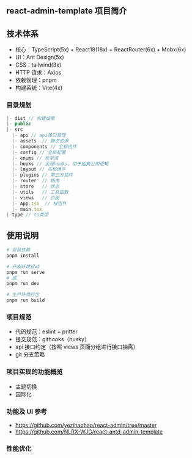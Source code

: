 ## react-admin-template 项目简介

## 技术体系

- 核心：TypeScript(5x) + React18(18x) + ReactRouter(6x) + Mobx(6x)
- UI：Ant Design(5x)
- CSS：tailwind(3x)
- HTTP 请求：Axios
- 依赖管理：pnpm
- 构建系统：Vite(4x)

### 目录规划

```js
|- dist // 构建成果
|- public
|- src
  |- api // api接口管理
  |- assets  // 静态资源
  |- components // 全局组件
  |- config // 全局配置
  |- enums // 枚举值
  |- hooks // 全局hooks，用于抽离公用逻辑
  |- layout // 布局组件
  |- plugins // 第三方插件
  |- router  // 路由
  |- store   // 状态
  |- utils   // 工具函数
  |- views   // 页面
  |- App.tsx  // 根组件
  |- main.tsx
|-type // ts类型
```

## 使用说明

```bash
# 安装依赖
pnpm install

# 开发环境启动
pnpm run serve
# 或
pnpm run dev

# 生产环境打包
pnpm run build

```

### 项目规范

- 代码规范：eslint + pritter
- 提交规范：githooks（husky）
- api 接口约定（按照 views 页面分组进行接口抽离）
- git 分支策略

### 项目实现的功能概览

- 主题切换
- 国际化

### 功能及 UI 参考

- https://github.com/yezihaohao/react-admin/tree/master
- https://github.com/NLRX-WJC/react-antd-admin-template

### 性能优化
